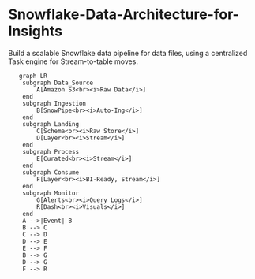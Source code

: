 # Snowflake-Data-Architecture-for-Insights
Build a scalable Snowflake data pipeline for data files, using a centralized Task engine for Stream-to-table moves.
```mermaid
   graph LR
    subgraph Data_Source
        A[Amazon S3<br><i>Raw Data</i>]
    end
    subgraph Ingestion
        B[SnowPipe<br><i>Auto-Ing</i>]
    end
    subgraph Landing
        C[Schema<br><i>Raw Store</i>]
        D[Layer<br><i>Stream</i>]
    end
    subgraph Process
        E[Curated<br><i>Stream</i>]
    end
    subgraph Consume
        F[Layer<br><i>BI-Ready, Stream</i>]
    end
    subgraph Monitor
        G[Alerts<br><i>Query Logs</i>]
        R[Dash<br><i>Visuals</i>]
    end
    A -->|Event| B
    B --> C
    C --> D
    D --> E
    E --> F
    B --> G
    D --> G
    F --> R
